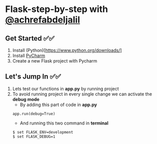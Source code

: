# Flask-step-by-step  with  [@achrefabdeljalil](https://www.linkedin.com/in/achref-abdeljalil-179aa5136)



## Get Started ✅✅

1. Install (Python)[https://www.python.org/downloads/]        
2. Install [PyCharm](https://www.jetbrains.com/fr-fr/pycharm/)         
3. Create a new Flask project with Pycharm                  


## Let's Jump In ✅✅


1. Lets test our functions in **app.py** by running project 
2. To avoid running project in every single change we can activate the **debug mode**
    - By adding this part of code in **app.py**
    ```
    app.run(debug=True)
    ```       
    - And running this two command in **terminal** 
    ```
    $ set FLASK_ENV=development 
    $ set FLASK_DEBUG=1
    ```
